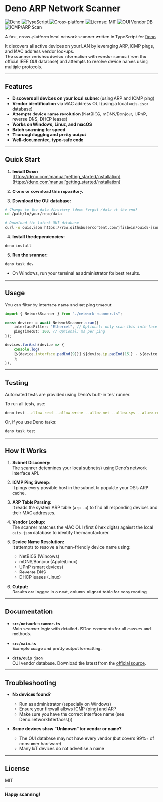 # Deno ARP Network Scanner

![Deno](https://img.shields.io/badge/Deno-%23007ACC.svg?style=for-the-badge&logo=deno&logoColor=white)
![TypeScript](https://img.shields.io/badge/typescript-%23007ACC.svg?style=for-the-badge&logo=typescript&logoColor=white)
![Cross-platform](https://img.shields.io/badge/os-Windows%20%7C%20Linux%20%7C%20macOS-blue?style=for-the-badge)
![License: MIT](https://img.shields.io/badge/License-MIT-yellow.svg?style=for-the-badge)
![OUI Vendor DB](https://img.shields.io/badge/OUI%20vendor%20db-IEEE%20JSON-blue?style=for-the-badge)
![ICMP/ARP Scan](https://img.shields.io/badge/Scan-ARP%20%26%20ICMP-green?style=for-the-badge)

A fast, cross-platform local network scanner written in TypeScript for [Deno](https://deno.com/).

It discovers all active devices on your LAN by leveraging ARP, ICMP pings, and MAC address vendor lookups.  
The scanner enriches device information with vendor names (from the official IEEE OUI database) and attempts to resolve device names using multiple protocols.

---

## Features

- **Discovers all devices on your local subnet** (using ARP and ICMP ping)
- **Vendor identification** via MAC address OUI (using a local `ouis.json` database)
- **Attempts device name resolution** (NetBIOS, mDNS/Bonjour, UPnP, reverse DNS, DHCP leases)
- **Works on Windows, Linux, and macOS**
- **Batch scanning for speed**
- **Thorough logging and pretty output**
- **Well-documented, type-safe code**

---

## Quick Start

1. **Install Deno:**  
   [https://deno.com/manual/getting_started/installation](https://deno.com/manual/getting_started/installation)

2. **Clone or download this repository.**

3. **Download the OUI database:**  

```bash
# Change to the data directory (dont forget /data at the end)
cd /path/to/your/repo/data

# Download the latest OUI database
curl -o ouis.json https://raw.githubusercontent.com/jfisbein/ouidb-json/master/ouidb.json
```

4. **Install the dependencies:**

```bash
deno install
```

5. **Run the scanner:**  

```bash
deno task dev
```

- On Windows, run your terminal as administrator for best results.

---

## Usage

You can filter by interface name and set ping timeout:

```ts
import { NetworkScanner } from "./network-scanner.ts";

const devices = await NetworkScanner.scan({
    interfaceFilter: "Ethernet", // Optional: only scan this interface
    pingTimeout: 100, // Optional: ms per ping
});

devices.forEach(device => {
    console.log(
    [${device.interface.padEnd(9)}] ${device.ip.padEnd(15)} - ${device.mac.padEnd(17)} (${(device.vendor || "Unknown").padEnd(30)}) [${(device.name || "Unknown").padEnd(25)}]
    );
});
```

---

## Testing

Automated tests are provided using Deno’s built-in test runner.

To run all tests, use:
```bash
deno test --allow-read --allow-write --allow-net --allow-sys --allow-run

```

Or, if you use Deno tasks:
```bash
deno task test
```

---

## How It Works

1. **Subnet Discovery:**  
   The scanner determines your local subnet(s) using Deno’s network interface API.

2. **ICMP Ping Sweep:**  
   It pings every possible host in the subnet to populate your OS’s ARP cache.

3. **ARP Table Parsing:**  
   It reads the system ARP table (`arp -a`) to find all responding devices and their MAC addresses.

4. **Vendor Lookup:**  
   The scanner matches the MAC OUI (first 6 hex digits) against the local `ouis.json` database to identify the manufacturer.

5. **Device Name Resolution:**  
   It attempts to resolve a human-friendly device name using:
   - NetBIOS (Windows)
   - mDNS/Bonjour (Apple/Linux)
   - UPnP (smart devices)
   - Reverse DNS
   - DHCP leases (Linux)

6. **Output:**  
   Results are logged in a neat, column-aligned table for easy reading.

---

## Documentation

- **`src/network-scanner.ts`**  
  Main scanner logic with detailed JSDoc comments for all classes and methods.

- **`src/main.ts`**  
  Example usage and pretty output formatting.

- **`data/ouis.json`**  
  OUI vendor database. Download the latest from the [official source](https://github.com/jfisbein/ouidb-json).

---

## Troubleshooting

- **No devices found?**  
  - Run as administrator (especially on Windows)
  - Ensure your firewall allows ICMP (ping) and ARP
  - Make sure you have the correct interface name (see Deno.networkInterfaces())

- **Some devices show "Unknown" for vendor or name?**  
  - The OUI database may not have every vendor (but covers 99%+ of consumer hardware)
  - Many IoT devices do not advertise a name

---

## License

MIT

---

**Happy scanning!**
